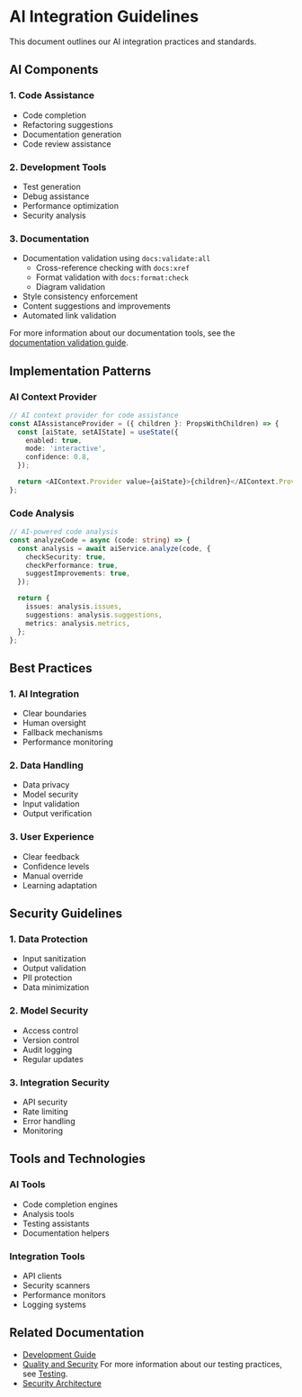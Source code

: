 # AI Integration Guidelines

This document outlines our AI integration practices and standards.

## AI Components

### 1. Code Assistance

- Code completion
- Refactoring suggestions
- Documentation generation
- Code review assistance

### 2. Development Tools

- Test generation
- Debug assistance
- Performance optimization
- Security analysis

### 3. Documentation

- Documentation validation using `docs:validate:all`
  - Cross-reference checking with `docs:xref`
  - Format validation with `docs:format:check`
  - Diagram validation
- Style consistency enforcement
- Content suggestions and improvements
- Automated link validation

For more information about our documentation tools, see the [documentation validation guide](./diagrams/infrastructure/documentation.md).

## Implementation Patterns

### AI Context Provider

```typescript
// AI context provider for code assistance
const AIAssistanceProvider = ({ children }: PropsWithChildren) => {
  const [aiState, setAIState] = useState({
    enabled: true,
    mode: 'interactive',
    confidence: 0.8,
  });

  return <AIContext.Provider value={aiState}>{children}</AIContext.Provider>;
};
```

### Code Analysis

```typescript
// AI-powered code analysis
const analyzeCode = async (code: string) => {
  const analysis = await aiService.analyze(code, {
    checkSecurity: true,
    checkPerformance: true,
    suggestImprovements: true,
  });

  return {
    issues: analysis.issues,
    suggestions: analysis.suggestions,
    metrics: analysis.metrics,
  };
};
```

## Best Practices

### 1. AI Integration

- Clear boundaries
- Human oversight
- Fallback mechanisms
- Performance monitoring

### 2. Data Handling

- Data privacy
- Model security
- Input validation
- Output verification

### 3. User Experience

- Clear feedback
- Confidence levels
- Manual override
- Learning adaptation

## Security Guidelines

### 1. Data Protection

- Input sanitization
- Output validation
- PII protection
- Data minimization

### 2. Model Security

- Access control
- Version control
- Audit logging
- Regular updates

### 3. Integration Security

- API security
- Rate limiting
- Error handling
- Monitoring

## Tools and Technologies

### AI Tools

- Code completion engines
- Analysis tools
- Testing assistants
- Documentation helpers

### Integration Tools

- API clients
- Security scanners
- Performance monitors
- Logging systems

## Related Documentation

- [Development Guide](development.md)
- [Quality and Security](../quality_and_security.md)
For more information about our testing practices, see [Testing](testing.md).
- [Security Architecture](./diagrams/system/security.md)
